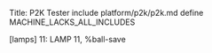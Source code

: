 Title: P2K Tester
include platform/p2k/p2k.md
define MACHINE_LACKS_ALL_INCLUDES

[lamps]
11: LAMP 11, %ball-save
